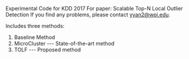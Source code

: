 Experimental Code for KDD 2017
For paper: Scalable Top-N Local Outlier Detection
If you find any problems, please contact yyan2@wpi.edu.


Includes three methods:
1. Baseline Method 
2. MicroCluster --- State-of-the-art method
3. TOLF --- Proposed method

